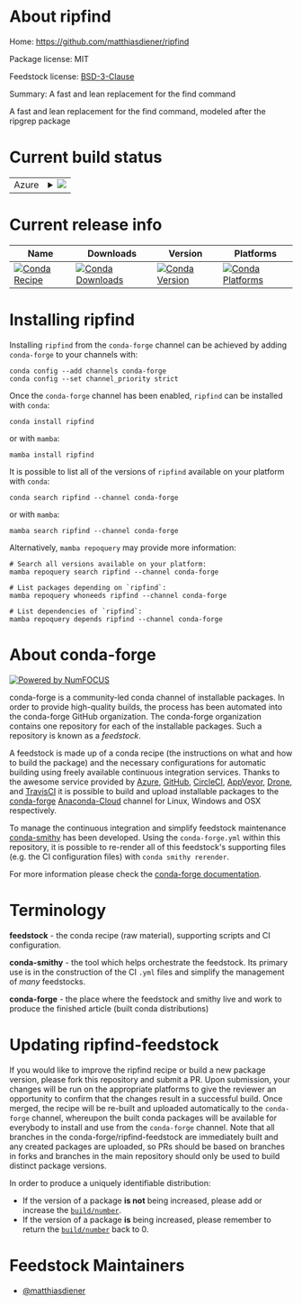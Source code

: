 About ripfind
=============

Home: https://github.com/matthiasdiener/ripfind

Package license: MIT

Feedstock license: [BSD-3-Clause](https://github.com/conda-forge/ripfind-feedstock/blob/main/LICENSE.txt)

Summary: A fast and lean replacement for the find command

A fast and lean replacement for the find command, modeled after the ripgrep
package


Current build status
====================


<table>
    
  <tr>
    <td>Azure</td>
    <td>
      <details>
        <summary>
          <a href="https://dev.azure.com/conda-forge/feedstock-builds/_build/latest?definitionId=14589&branchName=main">
            <img src="https://dev.azure.com/conda-forge/feedstock-builds/_apis/build/status/ripfind-feedstock?branchName=main">
          </a>
        </summary>
        <table>
          <thead><tr><th>Variant</th><th>Status</th></tr></thead>
          <tbody><tr>
              <td>linux_64</td>
              <td>
                <a href="https://dev.azure.com/conda-forge/feedstock-builds/_build/latest?definitionId=14589&branchName=main">
                  <img src="https://dev.azure.com/conda-forge/feedstock-builds/_apis/build/status/ripfind-feedstock?branchName=main&jobName=linux&configuration=linux_64_" alt="variant">
                </a>
              </td>
            </tr><tr>
              <td>linux_aarch64</td>
              <td>
                <a href="https://dev.azure.com/conda-forge/feedstock-builds/_build/latest?definitionId=14589&branchName=main">
                  <img src="https://dev.azure.com/conda-forge/feedstock-builds/_apis/build/status/ripfind-feedstock?branchName=main&jobName=linux&configuration=linux_aarch64_" alt="variant">
                </a>
              </td>
            </tr><tr>
              <td>linux_ppc64le</td>
              <td>
                <a href="https://dev.azure.com/conda-forge/feedstock-builds/_build/latest?definitionId=14589&branchName=main">
                  <img src="https://dev.azure.com/conda-forge/feedstock-builds/_apis/build/status/ripfind-feedstock?branchName=main&jobName=linux&configuration=linux_ppc64le_" alt="variant">
                </a>
              </td>
            </tr><tr>
              <td>osx_64</td>
              <td>
                <a href="https://dev.azure.com/conda-forge/feedstock-builds/_build/latest?definitionId=14589&branchName=main">
                  <img src="https://dev.azure.com/conda-forge/feedstock-builds/_apis/build/status/ripfind-feedstock?branchName=main&jobName=osx&configuration=osx_64_" alt="variant">
                </a>
              </td>
            </tr><tr>
              <td>osx_arm64</td>
              <td>
                <a href="https://dev.azure.com/conda-forge/feedstock-builds/_build/latest?definitionId=14589&branchName=main">
                  <img src="https://dev.azure.com/conda-forge/feedstock-builds/_apis/build/status/ripfind-feedstock?branchName=main&jobName=osx&configuration=osx_arm64_" alt="variant">
                </a>
              </td>
            </tr><tr>
              <td>win_64</td>
              <td>
                <a href="https://dev.azure.com/conda-forge/feedstock-builds/_build/latest?definitionId=14589&branchName=main">
                  <img src="https://dev.azure.com/conda-forge/feedstock-builds/_apis/build/status/ripfind-feedstock?branchName=main&jobName=win&configuration=win_64_" alt="variant">
                </a>
              </td>
            </tr>
          </tbody>
        </table>
      </details>
    </td>
  </tr>
</table>

Current release info
====================

| Name | Downloads | Version | Platforms |
| --- | --- | --- | --- |
| [![Conda Recipe](https://img.shields.io/badge/recipe-ripfind-green.svg)](https://anaconda.org/conda-forge/ripfind) | [![Conda Downloads](https://img.shields.io/conda/dn/conda-forge/ripfind.svg)](https://anaconda.org/conda-forge/ripfind) | [![Conda Version](https://img.shields.io/conda/vn/conda-forge/ripfind.svg)](https://anaconda.org/conda-forge/ripfind) | [![Conda Platforms](https://img.shields.io/conda/pn/conda-forge/ripfind.svg)](https://anaconda.org/conda-forge/ripfind) |

Installing ripfind
==================

Installing `ripfind` from the `conda-forge` channel can be achieved by adding `conda-forge` to your channels with:

```
conda config --add channels conda-forge
conda config --set channel_priority strict
```

Once the `conda-forge` channel has been enabled, `ripfind` can be installed with `conda`:

```
conda install ripfind
```

or with `mamba`:

```
mamba install ripfind
```

It is possible to list all of the versions of `ripfind` available on your platform with `conda`:

```
conda search ripfind --channel conda-forge
```

or with `mamba`:

```
mamba search ripfind --channel conda-forge
```

Alternatively, `mamba repoquery` may provide more information:

```
# Search all versions available on your platform:
mamba repoquery search ripfind --channel conda-forge

# List packages depending on `ripfind`:
mamba repoquery whoneeds ripfind --channel conda-forge

# List dependencies of `ripfind`:
mamba repoquery depends ripfind --channel conda-forge
```


About conda-forge
=================

[![Powered by
NumFOCUS](https://img.shields.io/badge/powered%20by-NumFOCUS-orange.svg?style=flat&colorA=E1523D&colorB=007D8A)](https://numfocus.org)

conda-forge is a community-led conda channel of installable packages.
In order to provide high-quality builds, the process has been automated into the
conda-forge GitHub organization. The conda-forge organization contains one repository
for each of the installable packages. Such a repository is known as a *feedstock*.

A feedstock is made up of a conda recipe (the instructions on what and how to build
the package) and the necessary configurations for automatic building using freely
available continuous integration services. Thanks to the awesome service provided by
[Azure](https://azure.microsoft.com/en-us/services/devops/), [GitHub](https://github.com/),
[CircleCI](https://circleci.com/), [AppVeyor](https://www.appveyor.com/),
[Drone](https://cloud.drone.io/welcome), and [TravisCI](https://travis-ci.com/)
it is possible to build and upload installable packages to the
[conda-forge](https://anaconda.org/conda-forge) [Anaconda-Cloud](https://anaconda.org/)
channel for Linux, Windows and OSX respectively.

To manage the continuous integration and simplify feedstock maintenance
[conda-smithy](https://github.com/conda-forge/conda-smithy) has been developed.
Using the ``conda-forge.yml`` within this repository, it is possible to re-render all of
this feedstock's supporting files (e.g. the CI configuration files) with ``conda smithy rerender``.

For more information please check the [conda-forge documentation](https://conda-forge.org/docs/).

Terminology
===========

**feedstock** - the conda recipe (raw material), supporting scripts and CI configuration.

**conda-smithy** - the tool which helps orchestrate the feedstock.
                   Its primary use is in the construction of the CI ``.yml`` files
                   and simplify the management of *many* feedstocks.

**conda-forge** - the place where the feedstock and smithy live and work to
                  produce the finished article (built conda distributions)


Updating ripfind-feedstock
==========================

If you would like to improve the ripfind recipe or build a new
package version, please fork this repository and submit a PR. Upon submission,
your changes will be run on the appropriate platforms to give the reviewer an
opportunity to confirm that the changes result in a successful build. Once
merged, the recipe will be re-built and uploaded automatically to the
`conda-forge` channel, whereupon the built conda packages will be available for
everybody to install and use from the `conda-forge` channel.
Note that all branches in the conda-forge/ripfind-feedstock are
immediately built and any created packages are uploaded, so PRs should be based
on branches in forks and branches in the main repository should only be used to
build distinct package versions.

In order to produce a uniquely identifiable distribution:
 * If the version of a package **is not** being increased, please add or increase
   the [``build/number``](https://docs.conda.io/projects/conda-build/en/latest/resources/define-metadata.html#build-number-and-string).
 * If the version of a package **is** being increased, please remember to return
   the [``build/number``](https://docs.conda.io/projects/conda-build/en/latest/resources/define-metadata.html#build-number-and-string)
   back to 0.

Feedstock Maintainers
=====================

* [@matthiasdiener](https://github.com/matthiasdiener/)

